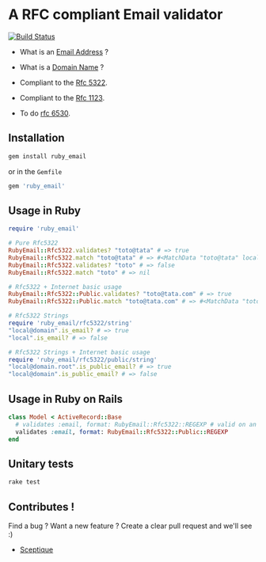 # A RFC compliant Email validator

[![Build Status](https://drone.sceptique.eu/api/badges/Sceptique/RubyEmail/status.svg)](https://drone.sceptique.eu/Sceptique/RubyEmail)

- What is an [Email Address](https://en.wikipedia.org/wiki/Email_address) ?
- What is a [Domain Name](https://en.wikipedia.org/wiki/Hostname) ?

- Compliant to the [Rfc 5322](https://tools.ietf.org/html/rfc5322).
- Compliant to the [Rfc 1123](https://tools.ietf.org/html/rfc1123).

- To do [rfc 6530](https://tools.ietf.org/html/rfc6530).


## Installation

```sh
gem install ruby_email
```

or in the ``Gemfile``

```ruby
gem 'ruby_email'
```


## Usage in Ruby

```ruby
require 'ruby_email'

# Pure Rfc5322
RubyEmail::Rfc5322.validates? "toto@tata" # => true
RubyEmail::Rfc5322.match "toto@tata" # => #<MatchData "toto@tata" local:"toto" domain:"tata">
RubyEmail::Rfc5322.validates? "toto" # => false
RubyEmail::Rfc5322.match "toto" # => nil

# Rfc5322 + Internet basic usage
RubyEmail::Rfc5322::Public.validates? "toto@tata.com" # => true
RubyEmail::Rfc5322::Public.match "toto@tata.com" # => #<MatchData "toto@tata" local:"toto" domain:"tata.com">

# Rfc5322 Strings
require 'ruby_email/rfc5322/string'
"local@domain".is_email? # => true
"local".is_email? # => false

# Rfc5322 Strings + Internet basic usage
require 'ruby_email/rfc5322/public/string'
"local@domain.root".is_public_email? # => true
"local@domain".is_public_email? # => false

```


## Usage in Ruby on Rails

```ruby
class Model < ActiveRecord::Base
  # validates :email, format: RubyEmail::Rfc5322::REGEXP # valid on an intranet ...
  validates :email, format: RubyEmail::Rfc5322::Public::REGEXP
end
```


## Unitary tests

```sh
rake test
```


## Contributes !

Find a bug ? Want a new feature ?
Create a clear pull request and we'll see :)

- [Sceptique](https://git.sceptique.eu/Sceptique)
